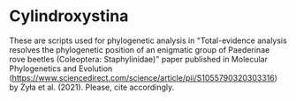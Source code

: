 # Cylindroxystina

These are scripts used for phylogenetic analysis in "Total-evidence analysis resolves the phylogenetic position of an enigmatic group of Paederinae rove beetles (Coleoptera: Staphylinidae)" paper published in Molecular Phylogenetics and Evolution (https://www.sciencedirect.com/science/article/pii/S1055790320303316) by Żyła et al. (2021). Please, cite accordingly.
